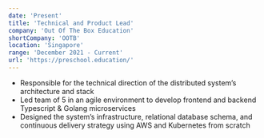 ```yaml
---
date: 'Present'
title: 'Technical and Product Lead'
company: 'Out Of The Box Education'
shortCompany: 'OOTB'
location: 'Singapore'
range: 'December 2021 - Current'
url: 'https://preschool.education/'
---
```


- Responsible for the technical direction of the distributed system’s architecture and stack
- Led team of 5 in an agile environment to develop frontend and backend Typescript & Golang microservices
- Designed the system’s infrastructure, relational database schema, and continuous delivery strategy using AWS and Kubernetes from scratch

